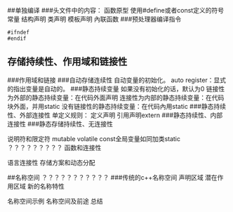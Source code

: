 ##单独编译
###头文件中的内容：
函数原型
使用#define或者const定义的符号常量
结构声明
类声明
模板声明
內联函数
###预处理器编译指令

    
```
#ifndef
#endif
```


##    存储持续性、作用域和链接性
###作用域和链接
###自动存储连续性
自动变量的初始化。
auto
register：显式的指出变量是自动的。
###静态持续变量
如果没有初始化的话，默认为0
链接性为外部的静态持续变量：在代码外面声明
连接性为内部的静态持续变量：在代码块外面，并用static
没有链接性的静态持续变量：在代码內用static
###静态持续性、外部连接性
单定义规则：
定义声明
引用声明extern
###静态持续性、内部连接性
###静态存储持续性、无连接性

说明符和限定符
mutable volatile
const全局变量如同加类static
？？？？？？？？？
函数和连接性

语言连接性
存储方案和动态分配

##名称空间
？？？？？？？？？？？
###传统的c++名称空间
声明区域
潜在作用区域
新的名称特性

名称空间示例
名称空间及前途
总结
